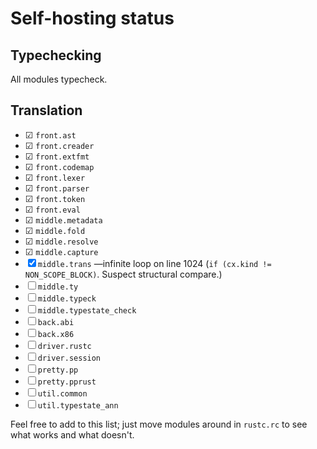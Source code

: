 # Self-hosting status

## Typechecking

All modules typecheck.

## Translation

* ☑ `front.ast`
* ☑ `front.creader`
* ☑ `front.extfmt`
* ☑ `front.codemap`
* ☑ `front.lexer`
* ☑ `front.parser`
* ☑ `front.token`
* ☑ `front.eval`
* ☑ `middle.metadata`
* ☑ `middle.fold`
* ☑ `middle.resolve`
* ☑ `middle.capture`
* ☒ `middle.trans` &mdash;infinite loop on line 1024 (`if (cx.kind != NON_SCOPE_BLOCK)`. Suspect structural compare.)
* ☐ `middle.ty`
* ☐ `middle.typeck`
* ☐ `middle.typestate_check`
* ☐ `back.abi`
* ☐ `back.x86`
* ☐ `driver.rustc`
* ☐ `driver.session`
* ☐ `pretty.pp`
* ☐ `pretty.pprust`
* ☐ `util.common`
* ☐ `util.typestate_ann`

Feel free to add to this list; just move modules around in `rustc.rc` to see what works and what doesn't.
